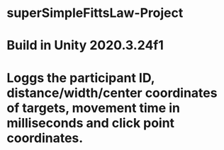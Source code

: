 # superSimpleFittsLaw-Project
# Build in Unity 2020.3.24f1
# Loggs the participant ID, distance/width/center coordinates of targets, movement time in milliseconds and click point coordinates.

